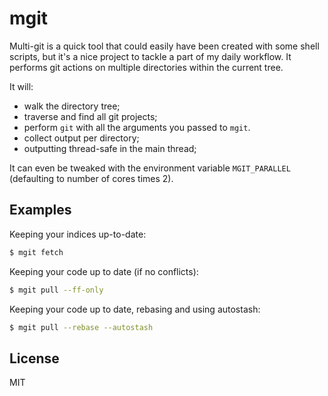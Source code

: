 # mgit

Multi-git is a quick tool that could easily have been created with some shell
scripts, but it's a nice project to tackle a part of my daily workflow.
It performs git actions on multiple directories within the current tree.

It will:
* walk the directory tree;
* traverse and find all git projects;
* perform `git` with all the arguments you passed to  `mgit`.
* collect output per directory;
* outputting thread-safe in the main thread;

It can even be tweaked with the environment variable `MGIT_PARALLEL`
(defaulting to number of cores times 2).

## Examples

Keeping your indices up-to-date:

```sh
$ mgit fetch
```

Keeping your code up to date (if no conflicts):

```sh
$ mgit pull --ff-only
```

Keeping your code up to date, rebasing and using autostash:

```sh
$ mgit pull --rebase --autostash
```

## License

MIT
